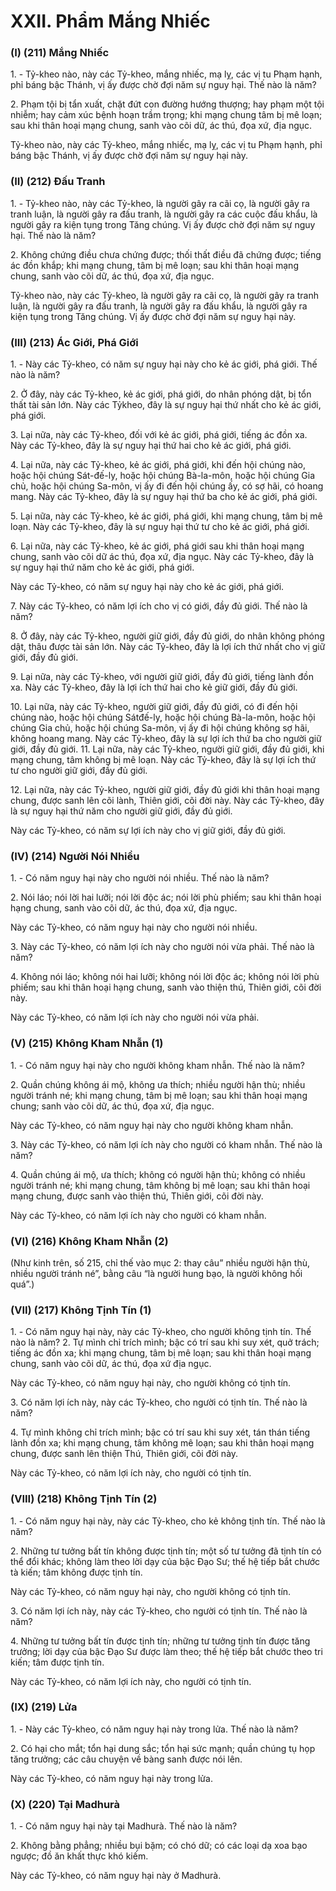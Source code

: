 # XXII. Phẩm Mắng Nhiếc

### (I) (211) Mắng Nhiếc

1\. - Tỷ-kheo nào, này các Tỷ-kheo, mắng nhiếc, mạ lỵ, các vị tu Phạm hạnh, phỉ báng bậc Thánh, vị ấy
được chờ đợi năm sự nguy hại. Thế nào là năm?

2\. Phạm tội bị tẩn xuất, chặt đứt con đường hướng thượng; hay phạm một tội nhiễm; hay cảm xúc bệnh
hoạn trầm trọng; khi mạng chung tâm bị mê loạn; sau khi thân hoại mạng chung, sanh vào cõi dữ, ác
thú, đọa xứ, địa ngục.

Tỷ-kheo nào, này các Tỷ-kheo, mắng nhiếc, mạ lỵ, các vị tu Phạm hạnh, phỉ báng bậc Thánh, vị ấy được
chờ đợi năm sự nguy hại này.

<!--pg-->
### (II) (212) Ðấu Tranh

1\. - Tỷ-kheo nào, này các Tỷ-kheo, là người gây ra cãi cọ, là người gây ra tranh luận, là người gây ra
đấu tranh, là người gây ra các cuộc đấu khẩu, là người gây ra kiện tụng trong Tăng chúng. Vị ấy được
chờ đợi năm sự nguy hại. Thế nào là năm?

2\. Không chứng điều chưa chứng được; thối thất điều đã chứng được; tiếng ác đồn khắp; khi mạng
chung, tâm bị mê loạn; sau khi thân hoại mạng chung, sanh vào cõi dữ, ác thú, đọa xứ, địa ngục.

Tỷ-kheo nào, này các Tỷ-kheo, là người gây ra cãi cọ, là người gây ra tranh luận, là người gây ra đấu
tranh, là người gây ra đấu khẩu, là người gây ra kiện tụng trong Tăng chúng. Vị ấy được chờ đợi năm sự
nguy hại này.

<!--pg-->
### (III) (213) Ác Giới, Phá Giới

1\. - Này các Tỷ-kheo, có năm sự nguy hại này cho kẻ ác giới, phá giới. Thế nào là năm?

2\. Ở đây, này các Tỷ-kheo, kẻ ác giới, phá giới, do nhân phóng dật, bị tổn thất tài sản lớn. Này các Tỷkheo, đây là sự nguy hại thứ nhất cho kẻ ác giới, phá giới.

3\. Lại nữa, này các Tỷ-kheo, đối với kẻ ác giới, phá giới, tiếng ác đồn xa. Này các Tỷ-kheo, đây là sự
nguy hại thứ hai cho kẻ ác giới, phá giới.

4\. Lại nữa, này các Tỷ-kheo, kẻ ác giới, phá giới, khi đến hội chúng nào, hoặc hội chúng Sát-đế-ly, hoặc
hội chúng Bà-la-môn, hoặc hội chúng Gia chủ, hoặc hội chúng Sa-môn, vị ấy đi đến hội chúng ấy, có sợ
hãi, có hoang mang. Này các Tỷ-kheo, đây là sự nguy hại thứ ba cho kẻ ác giới, phá giới.

5\. Lại nữa, này các Tỷ-kheo, kẻ ác giới, phá giới, khi mạng chung, tâm bị mê loạn. Này các Tỷ-kheo,
đây là sự nguy hại thứ tư cho kẻ ác giới, phá giới.

6\. Lại nữa, này các Tỷ-kheo, kẻ ác giới, phá giới sau khi thân hoại mạng chung, sanh vào cõi dữ ác thú,
đọa xứ, địa ngục. Này các Tỷ-kheo, đây là sự nguy hại thứ năm cho kẻ ác giới, phá giới.

Này các Tỷ-kheo, có năm sự nguy hại này cho kẻ ác giới, phá giới.

7\. Này các Tỷ-kheo, có năm lợi ích cho vị có giới, đầy đủ giới. Thế nào là năm?

8\. Ở đây, này các Tỷ-kheo, người giữ giới, đầy đủ giới, do nhân không phóng dật, thâu được tài sản lớn.
Này các Tỷ-kheo, đây là lợi ích thứ nhất cho vị giữ giới, đầy đủ giới.

9\. Lại nữa, này các Tỷ-kheo, với người giữ giới, đầy đủ giới, tiếng lành đồn xa. Này các Tỷ-kheo, đây là
lợi ích thứ hai cho kẻ giữ giới, đầy đủ giới.

10\. Lại nữa, này các Tỷ-kheo, người giữ giới, đầy đủ giới, có đi đến hội chúng nào, hoặc hội chúng Sátđế-ly, hoặc hội chúng Bà-la-môn, hoặc hội chúng Gia chủ, hoặc hội chúng Sa-môn, vị ấy đi hội chúng
không sợ hãi, không hoang mang. Này các Tỷ-kheo, đây là sự lợi ích thứ ba cho người giữ giới, đầy đủ
giới.
11\. Lại nữa, này các Tỷ-kheo, người giữ giới, đầy đủ giới, khi mạng chung, tâm không bị mê loạn. Này
các Tỷ-kheo, đây là sự lợi ích thứ tư cho người giữ giới, đầy đủ giới.

12\. Lại nữa, này các Tỷ-kheo, người giữ giới, đầy đủ giới khi thân hoại mạng chung, được sanh lên cõi
lành, Thiên giới, cõi đời này. Này các Tỷ-kheo, đây là sự nguy hại thứ năm cho người giữ giới, đầy đủ
giới.

Này các Tỷ-kheo, có năm sự lợi ích này cho vị giữ giới, đầy đủ giới.

<!--pg-->
### (IV) (214) Người Nói Nhiều

1\. - Có năm nguy hại này cho người nói nhiều. Thế nào là năm?

2\. Nói láo; nói lời hai lưỡi; nói lời độc ác; nói lời phù phiếm; sau khi thân hoại hạng chung, sanh vào cõi
dữ, ác thú, đọa xứ, địa ngục.

Này các Tỷ-kheo, có năm nguy hại này cho người nói nhiều.

3\. Này các Tỷ-kheo, có năm lợi ích này cho người nói vừa phải. Thế nào là năm?

4\. Không nói láo; không nói hai lưỡi; không nói lời độc ác; không nói lời phù phiếm; sau khi thân hoại
hạng chung, sanh vào thiện thú, Thiên giới, cõi đời này.

Này các Tỷ-kheo, có năm lợi ích này cho người nói vừa phải.

<!--pg-->
### (V) (215) Không Kham Nhẫn (1)

1\. - Có năm nguy hại này cho người không kham nhẫn. Thế nào là năm?

2\. Quần chúng không ái mộ, không ưa thích; nhiều người hận thù; nhiều người tránh né; khi mạng
chung, tâm bị mê loạn; sau khi thân hoại mạng chung; sanh vào cõi dữ, ác thú, đọa xứ, địa ngục.

Này các Tỷ-kheo, có năm nguy hại này cho người không kham nhẫn.

3\. Này các Tỷ-kheo, có năm lợi ích này cho người có kham nhẫn. Thế nào là năm?

4\. Quần chúng ái mộ, ưa thích; không có người hận thù; không có nhiều người tránh né; khi mạng
chung, tâm không bị mê loạn; sau khi thân hoại mạng chung, được sanh vào thiện thú, Thiên giới, cõi
đời này.

Này các Tỷ-kheo, có năm lợi ích này cho người có kham nhẫn.

<!--pg-->
### (VI) (216) Không Kham Nhẫn (2)

(Như kinh trên, số 215, chỉ thế vào mục 2: thay câu” nhiều người hận thù, nhiều người tránh né”, bằng
câu “là người hung bạo, là người không hối quá”.)

<!--pg-->
### (VII) (217) Không Tịnh Tín (1)

1\. - Có năm nguy hại này, này các Tỷ-kheo, cho người không tịnh tín. Thế nào là năm?
2\. Tự mình chỉ trích mình; bậc có trí sau khi suy xét, quở trách; tiếng ác đồn xa; khi mạng chung, tâm bị
mê loạn; sau khi thân hoại mạng chung, sanh vào cõi dữ, ác thú, đọa xứ địa ngục.

Này các Tỷ-kheo, có năm nguy hại này, cho người không có tịnh tín.

3\. Có năm lợi ích này, này các Tỷ-kheo, cho người có tịnh tín. Thế nào là năm?

4\. Tự mình không chỉ trích mình; bậc có trí sau khi suy xét, tán thán tiếng lành đồn xa; khi mạng chung,
tâm không mê loạn; sau khi thân hoại mạng chung, được sanh lên thiện Thú, Thiên giới, cõi đời này.

Này các Tỷ-kheo, có năm lợi ích này, cho người có tịnh tín.

<!--pg-->
### (VIII) (218) Không Tịnh Tín (2)

1\. - Có năm nguy hại này, này các Tỷ-kheo, cho kẻ không tịnh tín. Thế nào là năm?

2\. Những tư tưởng bất tín không được tịnh tín; một số tư tưởng đã tịnh tín có thể đổi khác; không làm
theo lời dạy của bậc Ðạo Sư; thế hệ tiếp bắt chước tà kiến; tâm không được tịnh tín.

Này các Tỷ-kheo, có năm nguy hại này, cho người không có tịnh tín.

3\. Có năm lợi ích này, này các Tỷ-kheo, cho người có tịnh tín. Thế nào là năm?

4\. Những tư tưởng bất tín được tịnh tín; những tư tưởng tịnh tín được tăng trưởng; lời dạy của bậc Ðạo
Sư được làm theo; thế hệ tiếp bắt chước theo tri kiến; tâm được tịnh tín.

Này các Tỷ-kheo, có năm lợi ích này, cho người có tịnh tín.

<!--pg-->
### (IX) (219) Lửa

1\. - Này các Tỷ-kheo, có năm nguy hại này trong lửa. Thế nào là năm?

2\. Có hại cho mắt; tổn hại dung sắc; tổn hại sức mạnh; quần chúng tụ họp tăng trưởng; các câu chuyện
về bàng sanh được nói lên.

Này các Tỷ-kheo, có năm nguy hại này trong lửa.

<!--pg-->
### (X) (220) Tại Madhurà

1\. - Có năm nguy hại này tại Madhurà. Thế nào là năm?

2\. Không bằng phẳng; nhiều bụi bặm; có chó dữ; có các loại dạ xoa bạo ngược; đồ ăn khất thực khó
kiếm.

Này các Tỷ-kheo, có năm nguy hại này ở Madhurà.

